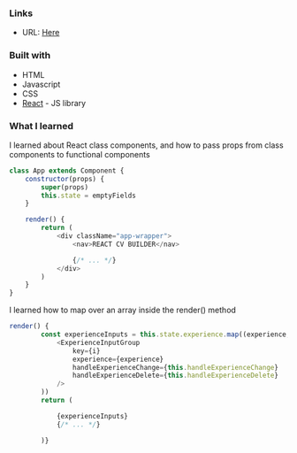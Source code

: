 ### Links

-   URL: [Here](https://aflo7.github.io/cv-builder/)

### Built with

-   HTML
-   Javascript
-   CSS
-   [React](https://reactjs.org/) - JS library

### What I learned

I learned about React class components, and how to pass props from class components to functional components

```js
class App extends Component {
    constructor(props) {
        super(props)
        this.state = emptyFields
    }

    render() {
        return (
            <div className="app-wrapper">
                <nav>REACT CV BUILDER</nav>

                {/* ... */}
            </div>
        )
    }
}
```

I learned how to map over an array inside the render() method

```js
render() {
        const experienceInputs = this.state.experience.map((experience, i) => (
            <ExperienceInputGroup
                key={i}
                experience={experience}
                handleExperienceChange={this.handleExperienceChange}
                handleExperienceDelete={this.handleExperienceDelete}
            />
        ))
        return (

            {experienceInputs}
            {/* ... */}

        )}
```
